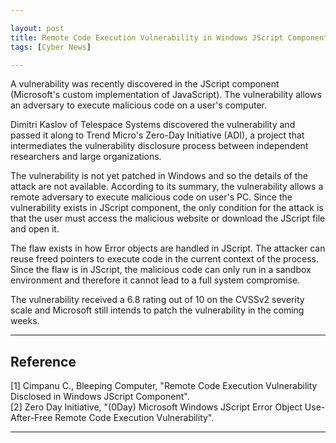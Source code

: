 ```yaml
---

layout: post
title: Remote Code Execution Vulnerability in Windows JScript Component
tags: [Cyber News]

---
```


A vulnerability was recently discovered in the JScript component (Microsoft's custom implementation of JavaScript). The vulnerability allows an adversary to execute malicious code on a user's computer.

Dimitri Kaslov of Telespace Systems discovered the vulnerability and passed it along to Trend Micro's Zero-Day Initiative (ADI), a project that intermediates the vulnerability disclosure process between independent researchers and large organizations.

The vulnerability is not yet patched in Windows and so the details of the attack are not available. According to its summary, the vulnerability allows a remote adversary to execute malicious code on user's PC. Since the vulnerability exists in JScript component, the only condition for the attack is that the user must access the malicious website or download the JScript file and open it.

The flaw exists in how Error objects are handled in JScript. The attacker can reuse freed pointers to execute code in the current context of the process. Since the flaw is in JScript, the malicious code can only run in a sandbox environment and therefore it cannot lead to a full system compromise.

The vulnerability received a 6.8 rating out of 10 on the CVSSv2 severity scale and Microsoft still intends to patch the vulnerability in the coming weeks.

---

## Reference
\[1\] Cimpanu C., Bleeping Computer, "Remote Code Execution Vulnerability Disclosed in Windows JScript Component".<br />
\[2\] Zero Day Initiative, "(0Day) Microsoft Windows JScript Error Object Use-After-Free Remote Code Execution Vulnerability".<br />

[1]:  https://www.bleepingcomputer.com/news/security/remote-code-execution-vulnerability-disclosed-in-windows-jscript-component/ "Remote Code Execution Vulnerability Disclosed in Windows JScript Component"
[2]: https://www.zerodayinitiative.com/advisories/ZDI-18-534/ "(0Day) Microsoft Windows JScript Error Object Use-After-Free Remote Code Execution Vulnerability"

---
